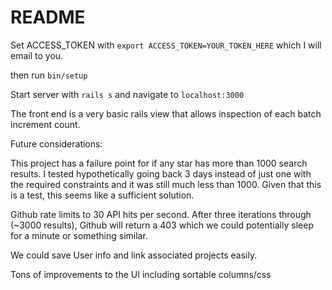 # README

Set ACCESS_TOKEN with `export ACCESS_TOKEN=YOUR_TOKEN_HERE` which I will email to you.

then run `bin/setup`

Start server with `rails s` and navigate to `localhost:3000`

The front end is a very basic rails view that allows inspection of each batch increment count.

Future considerations:

This project has a failure point for if any star has more than 1000 search results.
I tested hypothetically going back 3 days instead of just one with the required constraints and it was still much less than 1000. Given that this is a test, this seems like a sufficient solution.

Github rate limits to 30 API hits per second. After three iterations through (~3000 results), Github will return a 403 which we could potentially sleep for a minute or something similar.

We could save User info and link associated projects easily.

Tons of improvements to the UI including sortable columns/css
